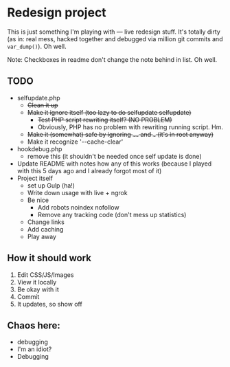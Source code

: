 # Redesign project

This is just something I'm playing with — live redesign stuff. It's totally dirty (as in: real mess, hacked together and debugged via million git commits and `var_dump()`). Oh well.

Note: Checkboxes in readme don't change the note behind in list. Oh well.

## TODO

- selfupdate.php
  + ~~Clean it up~~
  + ~~Make it ignore itself (too lazy to do selfupdate selfupdate)~~
    * ~~Test PHP script rewriting itself? (NO PROBLEM)~~
    * Obviously, PHP has no problem with rewriting running script. Hm.
  + ~~Make it (somewhat) safe by ignoring `..` and `.` (it's in root anyway)~~
  + Make it recognize '--cache-clear'
- hookdebug.php
  + remove this (it shouldn't be needed once self update is done)
- Update README with notes how any of this works (because I played with this 5 days ago and I already forgot most of it)
- Project itself
  + set up Gulp (ha!)
  + Write down usage with live + ngrok
  + Be nice
    * Add robots noindex nofollow
    * Remove any tracking code (don't mess up statistics)
  + Change links
  + Add caching
  + Play away

## How it should work

1. Edit CSS/JS/Images
1. View it locally
1. Be okay with it
1. Commit
1. It updates, so show off

## Chaos here:
- debugging
- I'm an idiot?
- Debugging